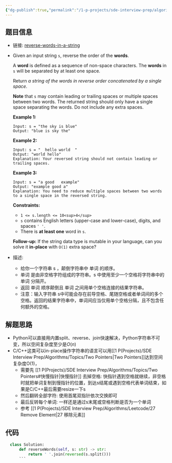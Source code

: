 ```yaml
---
{"dg-publish":true,"permalink":"/1-p-projects/sde-interview-prep/algorithms/leetcode/151-reverse-words-in-a-string/","tags":["Leetcode/Medium","Leetcode/代码随想录"],"noteIcon":"1"}
---
```



## 题目信息

- 链接: [reverse-words-in-a-string](https://leetcode.cn/problems/reverse-words-in-a-string/)
- Given an input string `s`, reverse the order of the **words**.
  
  A **word** is defined as a sequence of non-space characters. The **words** in `s` will be separated by at least one space.
  
  Return _a string of the words in reverse order concatenated by a single space._
  
  **Note** that `s` may contain leading or trailing spaces or multiple spaces between two words. The returned string should only have a single space separating the words. Do not include any extra spaces.
  
  **Example 1:**
  
  ```
  Input: s = "the sky is blue"
  Output: "blue is sky the"
  
  ```
  
  **Example 2:**
  
  ```
  Input: s = "  hello world  "
  Output: "world hello"
  Explanation: Your reversed string should not contain leading or trailing spaces.
  
  ```
  
  **Example 3:**
  
  ```
  Input: s = "a good   example"
  Output: "example good a"
  Explanation: You need to reduce multiple spaces between two words to a single space in the reversed string.
  
  ```
  
  **Constraints:**
	- `1 <= s.length <= 10<sup>4</sup>`
	- `s` contains English letters (upper-case and lower-case), digits, and spaces `' '`.
	- There is **at least one** word in `s`.
  
  **Follow-up:** If the string data type is mutable in your language, can you solve it **in-place** with `O(1)` extra space?

- 描述:
	- 给你一个字符串 s ，颠倒字符串中 单词 的顺序。
	- 单词 是由非空格字符组成的字符串。s 中使用至少一个空格将字符串中的 单词 分隔开。
	- 返回 单词 顺序颠倒且 单词 之间用单个空格连接的结果字符串。
	- 注意：输入字符串 s中可能会存在前导空格、尾随空格或者单词间的多个空格。返回的结果字符串中，单词间应当仅用单个空格分隔，且不包含任何额外的空格。

## 解题思路

- Python可以直接用内置split、reverse、join快速解决，Python字符串不可变，所以空间复杂度至少是$O(n)$
- C/C++这类可以in-place操作字符串的语言可以用[[1 P(Projects)/SDE Interview Prep/Algorithms/Topics/Two Pointers\|Two Pointers]]达到空间复杂度O(1)，
	- 需要先 [[1 P(Projects)/SDE Interview Prep/Algorithms/Topics/Two Pointers#快慢指针\|快慢指针]] 去掉空格: 快指针遇到空格就继续，非空格时就把单词复制到慢指针的位置，到达s结尾或遇到空格代表单词结束，如果是C/C++最后需要resize一下s
	- 然后翻转全部字符: 使用首尾双指针依次交换即可
	- 最后反转每个单词: 一样还是通过s末尾或空格判断是否为一个单词
	- 参考 [[1 P(Projects)/SDE Interview Prep/Algorithms/Leetcode/27 Remove Element\|27 移除元素]]

## 代码

```python
  class Solution:
	  def reverseWords(self, s: str) -> str:
		  return ' '.join(reversed(s.split()))
	  ```